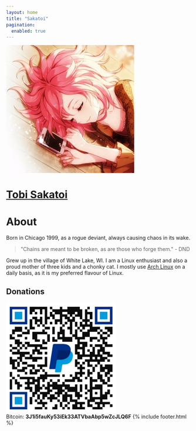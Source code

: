 ```yaml
---
layout: home
title: "Sakatoi"
pagination:
  enabled: true
---
```

<link rel="stylesheet" href="/assets/css/typing.css">
<script src="/assets/js/typing.js"></script>
<div class="h-100 d-flex align-items-center justify-content-center">
  <a class="pfp-link" href="contact.html">
    <img id="pfp" src="assets/jpg/pfp.jpg">
  </a>
  <span class="line"></span>
  <div>
    <a href="contact.html"><h1 id="name-title">Tobi Sakatoi</h1></a>
    <div class="typing-container">
      <span id="sentence" class="sentence"></span>
      <span id="feature-text"></span>
      <span class="input-cursor"></span>
    </div>
  </div>
</div>

<div class="">
  <div class="row justify-content-center">
    <div class="col col-sm-10 col-md-8 col-lg-6">
      <h1>About</h1>
      <p>Born in <span class="teal">Chicago</span> 1999, as a rogue deviant, always causing chaos in its wake.</p>
      <blockquote>
        "Chains are meant to be <span class="red">broken</span>, as are those who forge them." - DND
      </blockquote>
      <p>
        Grew up in the village of <span class="yellow">White Lake</span>, WI. I am a <span class="indigo">Linux</span> enthusiast and also a proud mother of three kids and a chonky cat. I mostly use <a href="https://archlinux.org">Arch Linux</a> on a daily basis, as it is my preferred flavour of Linux.
      </p>
      <h2>Donations</h2>
      <div>
        <a href="https://paypal.me/tsakatoi"><img src="/assets/jpg/paypal.jpg" alt="PayPal QR Code" width="300" height="300" style="text-align: center; margin: auto;"></a>
      </div>
      <span class="orange">Bitcoin</span>: <b>3J1i5fauKy53iEk33ATVbaAbp5wZcJLQ6F</b>
      {% include footer.html %}
    </div>
  </div>
</div>
